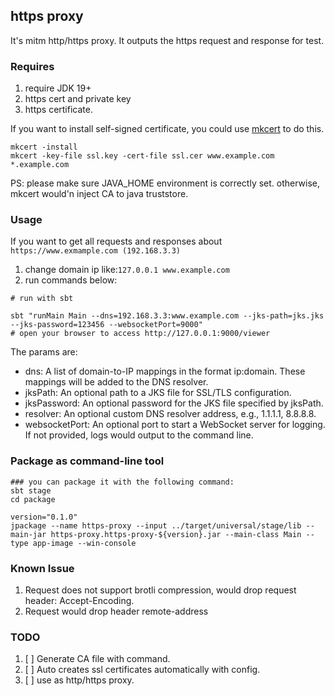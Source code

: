 ## https proxy
It's mitm http/https proxy. It outputs the https request and response for test.

### Requires
1. require JDK 19+
2. https cert and private key
3. https certificate.

If you want to install self-signed certificate, you could use [mkcert](https://github.com/FiloSottile/mkcert) to do this.
```shell
mkcert -install
mkcert -key-file ssl.key -cert-file ssl.cer www.example.com *.example.com
```
PS: please make sure JAVA_HOME environment is correctly set. otherwise, mkcert would'n inject CA to java truststore.

### Usage
If you want to get all requests and responses about `https://www.exmample.com (192.168.3.3)` 
1. change domain ip like:`127.0.0.1 www.example.com`
2. run commands below:
```shell
# run with sbt

sbt "runMain Main --dns=192.168.3.3:www.example.com --jks-path=jks.jks --jks-password=123456 --websocketPort=9000"
# open your browser to access http://127.0.0.1:9000/viewer
```
The params are:

* dns: A list of domain-to-IP mappings in the format ip:domain. These mappings will be added to the DNS resolver.
* jksPath: An optional path to a JKS file for SSL/TLS configuration.
* jksPassword: An optional password for the JKS file specified by jksPath.
* resolver: An optional custom DNS resolver address, e.g., 1.1.1.1, 8.8.8.8.
* websocketPort: An optional port to start a WebSocket server for logging. If not provided, logs would output to the command line.

### Package as command-line tool
```shell
### you can package it with the following command: 
sbt stage
cd package

version="0.1.0"
jpackage --name https-proxy --input ../target/universal/stage/lib --main-jar https-proxy.https-proxy-${version}.jar --main-class Main --type app-image --win-console

```


### Known Issue
1. Request does not support brotli compression, would drop request header: Accept-Encoding.
2. Request would drop header remote-address

### TODO
1. [ ] Generate CA file with command.
2. [ ] Auto creates ssl certificates automatically with config.
3. [ ] use as http/https proxy.
